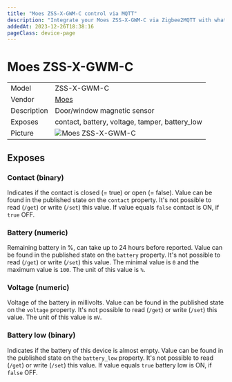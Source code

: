 ```yaml
---
title: "Moes ZSS-X-GWM-C control via MQTT"
description: "Integrate your Moes ZSS-X-GWM-C via Zigbee2MQTT with whatever smart home infrastructure you are using without the vendor's bridge or gateway."
addedAt: 2023-12-26T18:38:16
pageClass: device-page
---
```


<!-- !!!! -->
<!-- ATTENTION: This file is auto-generated through docgen! -->
<!-- You can only edit the "Notes"-Section between the two comment lines "Notes BEGIN" and "Notes END". -->
<!-- Do not use h1 or h2 heading within "## Notes"-Section. -->
<!-- !!!! -->

# Moes ZSS-X-GWM-C

|     |     |
|-----|-----|
| Model | ZSS-X-GWM-C  |
| Vendor  | [Moes](/supported-devices/#v=Moes)  |
| Description | Door/window magnetic sensor |
| Exposes | contact, battery, voltage, tamper, battery_low |
| Picture | ![Moes ZSS-X-GWM-C](https://www.zigbee2mqtt.io/images/devices/ZSS-X-GWM-C.png) |


<!-- Notes BEGIN: You can edit here. Add "## Notes" headline if not already present. -->


<!-- Notes END: Do not edit below this line -->




## Exposes

### Contact (binary)
Indicates if the contact is closed (= true) or open (= false).
Value can be found in the published state on the `contact` property.
It's not possible to read (`/get`) or write (`/set`) this value.
If value equals `false` contact is ON, if `true` OFF.

### Battery (numeric)
Remaining battery in %, can take up to 24 hours before reported.
Value can be found in the published state on the `battery` property.
It's not possible to read (`/get`) or write (`/set`) this value.
The minimal value is `0` and the maximum value is `100`.
The unit of this value is `%`.

### Voltage (numeric)
Voltage of the battery in millivolts.
Value can be found in the published state on the `voltage` property.
It's not possible to read (`/get`) or write (`/set`) this value.
The unit of this value is `mV`.

### Battery low (binary)
Indicates if the battery of this device is almost empty.
Value can be found in the published state on the `battery_low` property.
It's not possible to read (`/get`) or write (`/set`) this value.
If value equals `true` battery low is ON, if `false` OFF.

